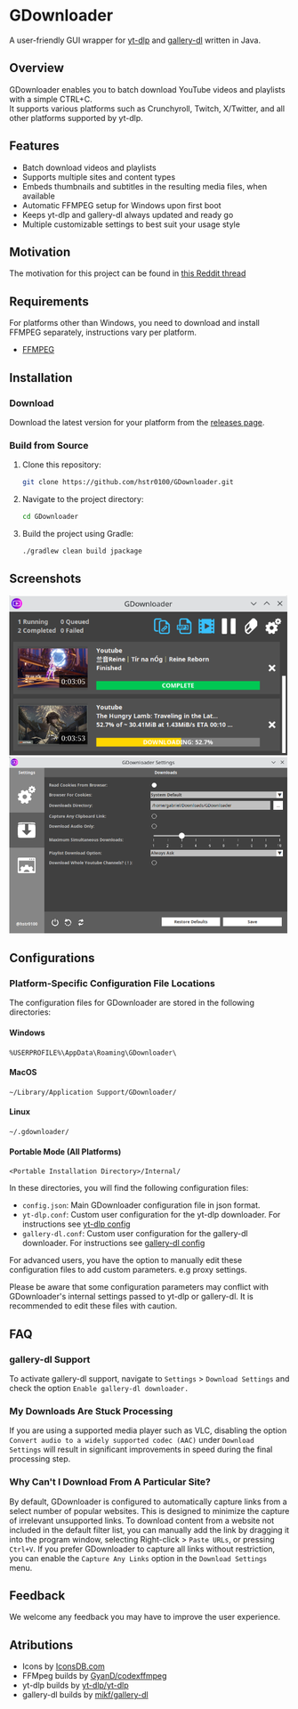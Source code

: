 # GDownloader

A user-friendly GUI wrapper for [yt-dlp](https://github.com/yt-dlp/yt-dlp) and [gallery-dl](https://github.com/mikf/gallery-dl) written in Java.

## Overview

GDownloader enables you to batch download YouTube videos and playlists with a simple CTRL+C.\
It supports various platforms such as Crunchyroll, Twitch, X/Twitter, and all other platforms supported by yt-dlp.

## Features

- Batch download videos and playlists
- Supports multiple sites and content types
- Embeds thumbnails and subtitles in the resulting media files, when available
- Automatic FFMPEG setup for Windows upon first boot
- Keeps yt-dlp and gallery-dl always updated and ready go
- Multiple customizable settings to best suit your usage style

## Motivation

The motivation for this project can be found in [this Reddit thread](https://www.reddit.com/r/DataHoarder/comments/1g34i9g/gdownloader_yet_another_user_friendly_ytdlp_gui/)

## Requirements

For platforms other than Windows, you need to download and install FFMPEG separately, instructions vary per platform.

- [FFMPEG](https://ffmpeg.org/download.html)

## Installation

### Download

Download the latest version for your platform from the [releases page](https://github.com/hstr0100/GDownloader/releases).

### Build from Source

1. Clone this repository:
   ```bash
   git clone https://github.com/hstr0100/GDownloader.git
   ```

2. Navigate to the project directory:
   ```bash
   cd GDownloader
   ```

3. Build the project using Gradle:
   ```bash
   ./gradlew clean build jpackage
   ```

## Screenshots

<img src="screenshot1.png" alt="Screenshot1" width="500"/>
<img src="screenshot2.png" alt="Screenshot2" width="500"/>

## Configurations

### Platform-Specific Configuration File Locations

The configuration files for GDownloader are stored in the following directories:

#### Windows

    %USERPROFILE%\AppData\Roaming\GDownloader\

#### MacOS

    ~/Library/Application Support/GDownloader/

#### Linux

    ~/.gdownloader/

#### Portable Mode (All Platforms)

    <Portable Installation Directory>/Internal/

In these directories, you will find the following configuration files:
- `config.json`: Main GDownloader configuration file in json format.
- `yt-dlp.conf`: Custom user configuration for the yt-dlp downloader. For instructions see [yt-dlp config](https://github.com/yt-dlp/yt-dlp?tab=readme-ov-file#configuration)
- `gallery-dl.conf`: Custom user configuration for the gallery-dl downloader. For instructions see [gallery-dl config](https://github.com/mikf/gallery-dl?tab=readme-ov-file#configuration)


For advanced users, you have the option to manually edit these configuration files to add custom parameters. e.g proxy settings.

Please be aware that some configuration parameters may conflict with GDownloader's internal settings passed to yt-dlp or gallery-dl. It is recommended to edit these files with caution.

## FAQ

### gallery-dl Support

To activate gallery-dl support, navigate to `Settings` > `Download Settings` and check the option `Enable gallery-dl downloader.`

### My Downloads Are Stuck Processing

If you are using a supported media player such as VLC, disabling the option `Convert audio to a widely supported codec (AAC)` under `Download Settings` will result in significant improvements in speed during the final processing step.

### Why Can't I Download From A Particular Site?

By default, GDownloader is configured to automatically capture links from a select number of popular websites. This is designed to minimize the capture of irrelevant unsupported links.
To download content from a website not included in the default filter list, you can manually add the link by dragging it into the program window, selecting Right-click > `Paste URLs`, or pressing `Ctrl+V`.
If you prefer GDownloader to capture all links without restriction, you can enable the `Capture Any Links` option in the `Download Settings` menu.

## Feedback

We welcome any feedback you may have to improve the user experience.

## Atributions

- Icons by [IconsDB.com](https://www.iconsdb.com)
- FFMpeg builds by [GyanD/codexffmpeg](https://github.com/GyanD/codexffmpeg)
- yt-dlp builds by [yt-dlp/yt-dlp](https://github.com/yt-dlp/yt-dlp)
- gallery-dl builds by [mikf/gallery-dl](https://github.com/mikf/gallery-dl)

